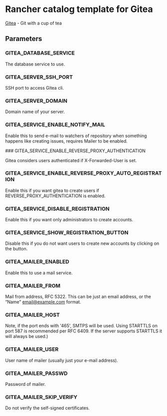 Rancher catalog template for Gitea
==================================

[Gitea](https://gitea.io) - Git with a cup of tea

Parameters
----------

### GITEA_DATABASE_SERVICE

The database service to use.

### GITEA_SERVER_SSH_PORT

SSH port to access Gitea cli.

### GITEA_SERVER_DOMAIN

Domain name of your server.

### GITEA_SERVICE_ENABLE_NOTIFY_MAIL

Enable this to send e-mail to watchers of repository when something happens like creating issues, requires Mailer to be enabled.

### GITEA_SERVICE_ENABLE_REVERSE_PROXY_AUTHENTICATION

Gitea considers users authenticated if X-Forwarded-User is set.

### GITEA_SERVICE_ENABLE_REVERSE_PROXY_AUTO_REGISTRATION

Enable this if you want gitea to create users if REVERSE_PROXY_AUTHENTICATION is enabled.

### GITEA_SERVICE_DISABLE_REGISTRATION

Enable this if you want only administrators to create accounts.

### GITEA_SERVICE_SHOW_REGISTRATION_BUTTON

Disable this if you do not want users to create new accounts by clicking on the button.

### GITEA_MAILER_ENABLED

Enable this to use a mail service.

### GITEA_MAILER_FROM

Mail from address, RFC 5322. This can be just an email address, or the “Name” <email@example.com> format.

### GITEA_MAILER_HOST

Note, if the port ends with '465', SMTPS will be used. Using STARTTLS on port 587 is recommended per RFC 6409. If the server supports STARTTLS it will always be used.)

### GITEA_MAILER_USER

User name of mailer (usually just your e-mail address).

### GITEA_MAILER_PASSWD

Password of mailer.

### GITEA_MAILER_SKIP_VERIFY

Do not verify the self-signed certificates.

